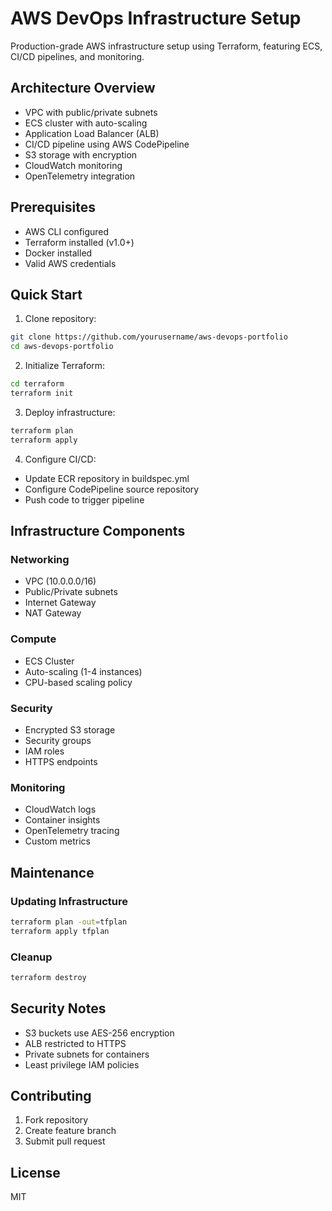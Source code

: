 # AWS DevOps Infrastructure Setup

Production-grade AWS infrastructure setup using Terraform, featuring ECS, CI/CD pipelines, and monitoring.

## Architecture Overview

- VPC with public/private subnets
- ECS cluster with auto-scaling
- Application Load Balancer (ALB)
- CI/CD pipeline using AWS CodePipeline
- S3 storage with encryption
- CloudWatch monitoring
- OpenTelemetry integration

## Prerequisites

- AWS CLI configured
- Terraform installed (v1.0+)
- Docker installed
- Valid AWS credentials

## Quick Start

1. Clone repository:
```bash
git clone https://github.com/yourusername/aws-devops-portfolio
cd aws-devops-portfolio
```

2. Initialize Terraform:
```bash
cd terraform
terraform init
```

3. Deploy infrastructure:
```bash
terraform plan
terraform apply
```

4. Configure CI/CD:
- Update ECR repository in buildspec.yml
- Configure CodePipeline source repository
- Push code to trigger pipeline

## Infrastructure Components

### Networking
- VPC (10.0.0.0/16)
- Public/Private subnets
- Internet Gateway
- NAT Gateway

### Compute
- ECS Cluster
- Auto-scaling (1-4 instances)
- CPU-based scaling policy

### Security
- Encrypted S3 storage
- Security groups
- IAM roles
- HTTPS endpoints

### Monitoring
- CloudWatch logs
- Container insights
- OpenTelemetry tracing
- Custom metrics

## Maintenance

### Updating Infrastructure
```bash
terraform plan -out=tfplan
terraform apply tfplan
```

### Cleanup
```bash
terraform destroy
```

## Security Notes

- S3 buckets use AES-256 encryption
- ALB restricted to HTTPS
- Private subnets for containers
- Least privilege IAM policies

## Contributing

1. Fork repository
2. Create feature branch
3. Submit pull request

## License

MIT
